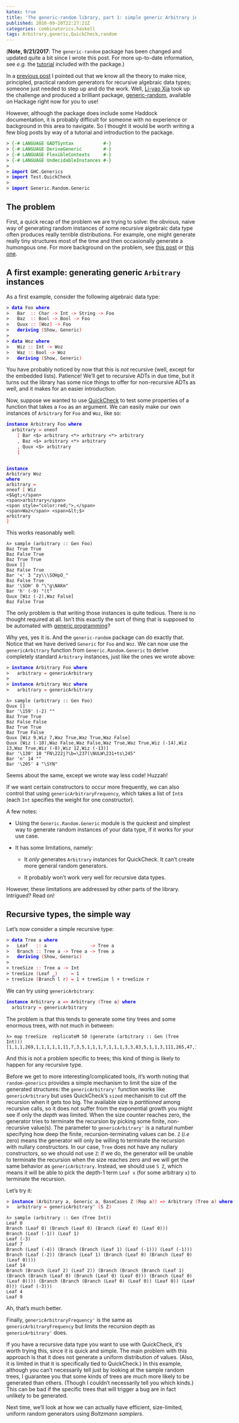 ```yaml
---
katex: true
title: 'The generic-random library, part 1: simple generic Arbitrary instances'
published: 2016-09-20T22:27:21Z
categories: combinatorics,haskell
tags: Arbitrary,generic,QuickCheck,random
---
```


<p>(<strong>Note, 9/21/2017</strong>: The <code>generic-random</code> package has been changed and updated quite a bit since I wrote this post. For more up-to-date information, see <em>e.g.</em> the <a href="http://hackage.haskell.org/package/generic-random/docs/Generic-Random-Tutorial.html">tutorial</a> included with the package.)</p>
<p>In a <a href="https://byorgey.wordpress.com/2016/03/23/boltzmann-sampling-for-generic-arbitrary-instances/">previous post</a> I pointed out that we know all the theory to make nice, principled, practical random generators for recursive algebraic data types; someone just needed to step up and do the work. Well, <a href="https://www.eleves.ens.fr/home/xia/">Li-yao Xia</a> took up the challenge and produced a brilliant package, <a href="http://hackage.haskell.org/package/generic-random">generic-random</a>, available on Hackage right now for you to use!</p>
<p>However, although the package does include some Haddock documentation, it is probably difficult for someone with no experience or background in this area to navigate. So I thought it would be worth writing a few blog posts by way of a tutorial and introduction to the package.</p>
<pre class="sourceCode haskell"><code class="sourceCode haskell"><span>&gt;</span> <span style="color:green;">{-# LANGUAGE GADTSyntax           #-}</span>
<span>&gt;</span> <span style="color:green;">{-# LANGUAGE DeriveGeneric        #-}</span>
<span>&gt;</span> <span style="color:green;">{-# LANGUAGE FlexibleContexts     #-}</span>
<span>&gt;</span> <span style="color:green;">{-# LANGUAGE UndecidableInstances #-}</span>
<span>&gt;</span> 
<span>&gt;</span> <span style="color:blue;font-weight:bold;">import</span> <span>GHC</span><span>.</span><span>Generics</span>
<span>&gt;</span> <span style="color:blue;font-weight:bold;">import</span> <span>Test</span><span>.</span><span>QuickCheck</span>
<span>&gt;</span> 
<span>&gt;</span> <span style="color:blue;font-weight:bold;">import</span> <span>Generic</span><span>.</span><span>Random</span><span>.</span><span>Generic</span>
</code></pre>
<h2 id="the-problem">The problem</h2>
<p>First, a quick recap of the problem we are trying to solve: the obvious, naive way of generating random instances of some recursive algebraic data type often produces really terrible distributions. For example, one might generate really tiny structures most of the time and then occasionally generate a humongous one. For more background on the problem, see <a href="https://byorgey.wordpress.com/2013/04/25/random-binary-trees-with-a-size-limited-critical-boltzmann-sampler-2/">this post</a> or <a href="https://byorgey.wordpress.com/2016/03/23/boltzmann-sampling-for-generic-arbitrary-instances/">this one</a>.</p>
<h2 id="a-first-example-generating-generic-arbitrary-instances">A first example: generating generic <code>Arbitrary</code> instances</h2>
<p>As a first example, consider the following algebraic data type:</p>
<pre class="sourceCode haskell"><code class="sourceCode haskell"><span>&gt;</span> <span style="color:blue;font-weight:bold;">data</span> <span>Foo</span> <span style="color:blue;font-weight:bold;">where</span>
<span>&gt;</span>   <span>Bar</span>  <span style="color:red;">::</span> <span>Char</span> <span style="color:red;">-&gt;</span> <span>Int</span> <span style="color:red;">-&gt;</span> <span>String</span> <span style="color:red;">-&gt;</span> <span>Foo</span>
<span>&gt;</span>   <span>Baz</span>  <span style="color:red;">::</span> <span>Bool</span> <span style="color:red;">-&gt;</span> <span>Bool</span> <span style="color:red;">-&gt;</span> <span>Foo</span>
<span>&gt;</span>   <span>Quux</span> <span style="color:red;">::</span> <span style="color:red;">[</span><span>Woz</span><span style="color:red;">]</span> <span style="color:red;">-&gt;</span> <span>Foo</span>
<span>&gt;</span>   <span style="color:blue;font-weight:bold;">deriving</span> <span style="color:red;">(</span><span>Show</span><span style="color:red;">,</span> <span>Generic</span><span style="color:red;">)</span>
<span>&gt;</span> 
<span>&gt;</span> <span style="color:blue;font-weight:bold;">data</span> <span>Woz</span> <span style="color:blue;font-weight:bold;">where</span>
<span>&gt;</span>   <span>Wiz</span> <span style="color:red;">::</span> <span>Int</span> <span style="color:red;">-&gt;</span> <span>Woz</span>
<span>&gt;</span>   <span>Waz</span> <span style="color:red;">::</span> <span>Bool</span> <span style="color:red;">-&gt;</span> <span>Woz</span>
<span>&gt;</span>   <span style="color:blue;font-weight:bold;">deriving</span> <span style="color:red;">(</span><span>Show</span><span style="color:red;">,</span> <span>Generic</span><span style="color:red;">)</span>
</code></pre>
<p>You have probably noticed by now that this is <em>not</em> recursive (well, except for the embedded lists). Patience! We’ll get to recursive ADTs in due time, but it turns out the library has some nice things to offer for non-recursive ADTs as well, and it makes for an easier introduction.</p>
<p>Now, suppose we wanted to use <a href="http://hackage.haskell.org/package/QuickCheck">QuickCheck</a> to test some properties of a function that takes a <code>Foo</code> as an argument. We can easily make our own instances of <code>Arbitrary</code> for <code>Foo</code> and <code>Woz</code>, like so:</p>
<pre class="sourceCode haskell"><code class="sourceCode haskell"><span style="color:blue;font-weight:bold;">instance</span> <span>Arbitrary</span> <span>Foo</span> <span style="color:blue;font-weight:bold;">where</span>
  <span>arbitrary</span> <span style="color:red;">=</span> <span>oneof</span>
    <span style="color:red;">[</span> <span>Bar</span> <span>&lt;$&gt;</span> <span>arbitrary</span> <span>&lt;*&gt;</span> <span>arbitrary</span> <span>&lt;*&gt;</span> <span>arbitrary</span>
    <span style="color:red;">,</span> <span>Baz</span> <span>&lt;$&gt;</span> <span>arbitrary</span> <span>&lt;*&gt;</span> <span>arbitrary</span>
    <span style="color:red;">,</span> <span>Quux</span> <span>&lt;$&gt;</span> <span>arbitrary</span>
    <span style="color:red;">]</span>

<span style="color:blue;font-weight:bold;">instance</span> <span>Arbitrary</span> <span>Woz</span> <span style="color:blue;font-weight:bold;">where</span>
  <span>arbitrary</span> <span style="color:red;">=</span> <span>oneof</span>
    <span style="color:red;">[</span> <span>Wiz</span> <span>&lt;$&gt;</span> <span>arbitrary</span>
    <span style="color:red;">,</span> <span>Waz</span> <span>&lt;$&gt;</span> <span>arbitrary</span>
    <span style="color:red;">]</span></code></pre>
<p>This works reasonably well:</p>
<pre><code>λ&gt; sample (arbitrary :: Gen Foo)
Baz True True
Baz False True
Baz True True
Quux []
Baz False True
Bar '&lt;&#039; 3 &quot;zy\\\SOHpO_&quot;
Baz False True
Bar &#039;\SOH&#039; 0 &quot;\&quot;g\NAKm&quot;
Bar &#039;h&#039; (-9) &quot;(t&quot;
Quux [Wiz (-2),Waz False]
Baz False True</code></pre>
<p>The only problem is that writing those instances is quite tedious. There is no thought required at all. Isn’t this exactly the sort of thing that is supposed to be automated with <a href="https://wiki.haskell.org/GHC.Generics">generic programming</a>?</p>
<p>Why yes, yes it is. And the <code>generic-random</code> package can do exactly that. Notice that we have derived <code>Generic</code> for <code>Foo</code> and <code>Woz</code>. We can now use the <code>genericArbitrary</code> function from <code>Generic.Random.Generic</code> to derive completely standard <code>Arbitrary</code> instances, just like the ones we wrote above:</p>
<pre class="sourceCode haskell"><code class="sourceCode haskell"><span>&gt;</span> <span style="color:blue;font-weight:bold;">instance</span> <span>Arbitrary</span> <span>Foo</span> <span style="color:blue;font-weight:bold;">where</span>
<span>&gt;</span>   <span>arbitrary</span> <span style="color:red;">=</span> <span>genericArbitrary</span>
<span>&gt;</span> 
<span>&gt;</span> <span style="color:blue;font-weight:bold;">instance</span> <span>Arbitrary</span> <span>Woz</span> <span style="color:blue;font-weight:bold;">where</span>
<span>&gt;</span>   <span>arbitrary</span> <span style="color:red;">=</span> <span>genericArbitrary</span>
</code></pre>
<pre><code>λ&gt; sample (arbitrary :: Gen Foo)
Quux []
Bar '\159' (-2) ""
Baz True True
Baz False False
Baz True True
Baz True False
Quux [Wiz 9,Wiz 7,Waz True,Waz True,Waz False]
Quux [Wiz (-10),Waz False,Waz False,Waz True,Waz True,Wiz (-14),Wiz 13,Waz True,Wiz (-8),Wiz 12,Wiz (-13)]
Bar '\130' 10 "FN\222j?\b=\237(\NULW\231+ts\245"
Bar 'n' 14 ""
Bar '\205' 4 "\SYN"</code></pre>
<p>Seems about the same, except we wrote way less code! Huzzah!</p>
<p>If we want certain constructors to occur more frequently, we can also control that using <code>genericArbitraryFrequency</code>, which takes a list of <code>Int</code>s (each <code>Int</code> specifies the weight for one constructor).</p>
<p>A few notes:</p>
<ul>
<li><p>Using the <code>Generic.Random.Generic</code> module is the quickest and simplest way to generate random instances of your data type, if it works for your use case.</p></li>
<li><p>It has some limitations, namely:</p>
<ul>
<li><p>It <em>only</em> generates <code>Arbitrary</code> instances for QuickCheck. It can’t create more general random generators.</p></li>
<li><p>It probably won’t work very well for recursive data types.</p></li>
</ul></li>
</ul>
<p>However, these limitations are addressed by other parts of the library. Intrigued? Read on!</p>
<h2 id="recursive-types-the-simple-way">Recursive types, the simple way</h2>
<p>Let’s now consider a simple recursive type:</p>
<pre class="sourceCode haskell"><code class="sourceCode haskell"><span>&gt;</span> <span style="color:blue;font-weight:bold;">data</span> <span>Tree</span> <span>a</span> <span style="color:blue;font-weight:bold;">where</span>
<span>&gt;</span>   <span>Leaf</span>   <span style="color:red;">::</span> <span>a</span>                <span style="color:red;">-&gt;</span> <span>Tree</span> <span>a</span>
<span>&gt;</span>   <span>Branch</span> <span style="color:red;">::</span> <span>Tree</span> <span>a</span> <span style="color:red;">-&gt;</span> <span>Tree</span> <span>a</span> <span style="color:red;">-&gt;</span> <span>Tree</span> <span>a</span>
<span>&gt;</span>   <span style="color:blue;font-weight:bold;">deriving</span> <span style="color:red;">(</span><span>Show</span><span style="color:red;">,</span> <span>Generic</span><span style="color:red;">)</span>
<span>&gt;</span> 
<span>&gt;</span> <span>treeSize</span> <span style="color:red;">::</span> <span>Tree</span> <span>a</span> <span style="color:red;">-&gt;</span> <span>Int</span>
<span>&gt;</span> <span>treeSize</span> <span style="color:red;">(</span><span>Leaf</span> <span style="color:blue;font-weight:bold;">_</span><span style="color:red;">)</span>     <span style="color:red;">=</span> <span class="hs-num">1</span>
<span>&gt;</span> <span>treeSize</span> <span style="color:red;">(</span><span>Branch</span> <span>l</span> <span>r</span><span style="color:red;">)</span> <span style="color:red;">=</span> <span class="hs-num">1</span> <span>+</span> <span>treeSize</span> <span>l</span> <span>+</span> <span>treeSize</span> <span>r</span>
</code></pre>
<p>We can try using <code>genericArbitrary</code>:</p>
<pre class="sourceCode haskell"><code class="sourceCode haskell"><span style="color:blue;font-weight:bold;">instance</span> <span>Arbitrary</span> <span>a</span> <span style="color:red;">=&gt;</span> <span>Arbitrary</span> <span style="color:red;">(</span><span>Tree</span> <span>a</span><span style="color:red;">)</span> <span style="color:blue;font-weight:bold;">where</span>
  <span>arbitrary</span> <span style="color:red;">=</span> <span>genericArbitrary</span></code></pre>
<p>The problem is that this tends to generate some tiny trees and some enormous trees, with not much in between:</p>
<pre><code>λ&gt; map treeSize  replicateM 50 (generate (arbitrary :: Gen (Tree Int)))
[1,1,1,269,1,1,1,1,1,11,7,3,5,1,1,1,7,1,1,1,3,3,83,5,1,1,3,111,265,47,1,3,19,1,11,1,5,3,15,15,1,91,1,13,4097,119,1,15,5,3]</code></pre>
<p>And this is not a problem specific to trees; this kind of thing is likely to happen for any recursive type.</p>
<p>Before we get to more interesting/complicated tools, it’s worth noting that <code>random-generics</code> provides a simple mechanism to limit the size of the generated structures: the <code>genericArbitrary'</code> function works like <code>genericArbitrary</code> but uses QuickCheck’s <code>sized</code> mechanism to cut off the recursion when it gets too big. The available size is <em>partitioned</em> among recursive calls, so it does not suffer from the exponential growth you might see if only the <em>depth</em> was limited. When the size counter reaches zero, the generator tries to terminate the recursion by picking some finite, non-recursive value(s). The parameter to <code>genericArbitrary'</code> is a natural number specifying how deep the finite, recursion-terminating values can be. <code>Z</code> (<em>i.e</em> zero) means the generator will only be willing to terminate the recursion with nullary constructors. In our case, <code>Tree</code> does not have any nullary constructors, so we should not use <code>Z</code>: if we do, the generator will be unable to terminate the recursion when the size reaches zero and we will get the same behavior as <code>genericArbitrary</code>. Instead, we should use <code>S Z</code>, which means it will be able to pick the depth-1 term <code>Leaf x</code> (for some arbitrary <code>x</code>) to terminate the recursion.</p>
<p>Let’s try it:</p>
<pre class="sourceCode haskell"><code class="sourceCode haskell"><span>&gt;</span> <span style="color:blue;font-weight:bold;">instance</span> <span style="color:red;">(</span><span>Arbitrary</span> <span>a</span><span style="color:red;">,</span> <span>Generic</span> <span>a</span><span style="color:red;">,</span> <span>BaseCases</span> <span>Z</span> <span style="color:red;">(</span><span>Rep</span> <span>a</span><span style="color:red;">)</span><span style="color:red;">)</span> <span style="color:red;">=&gt;</span> <span>Arbitrary</span> <span style="color:red;">(</span><span>Tree</span> <span>a</span><span style="color:red;">)</span> <span style="color:blue;font-weight:bold;">where</span>
<span>&gt;</span>   <span>arbitrary</span> <span style="color:red;">=</span> <span>genericArbitrary'</span> <span style="color:red;">(</span><span>S</span> <span>Z</span><span style="color:red;">)</span>
</code></pre>
<pre><code>λ&gt; sample (arbitrary :: Gen (Tree Int))
Leaf 0
Branch (Leaf 0) (Branch (Leaf 0) (Branch (Leaf 0) (Leaf 0)))
Branch (Leaf (-1)) (Leaf 1)
Leaf (-3)
Leaf 7
Branch (Leaf (-4)) (Branch (Branch (Leaf 1) (Leaf (-1))) (Leaf (-1)))
Branch (Leaf (-2)) (Branch (Leaf 1) (Branch (Leaf 0) (Branch (Leaf 0) (Leaf 0))))
Leaf 14
Branch (Branch (Leaf 2) (Leaf 2)) (Branch (Branch (Branch (Leaf 1) (Branch (Branch (Leaf 0) (Branch (Leaf 0) (Leaf 0))) (Branch (Leaf 0) (Leaf 0)))) (Branch (Branch (Branch (Leaf 0) (Leaf 0)) (Leaf 0)) (Leaf 0))) (Leaf (-3)))
Leaf 4
Leaf 9</code></pre>
<p>Ah, that’s much better.</p>
<p>Finally, <code>genericArbitraryFrequency'</code> is the same as <code>genericArbitraryFrequency</code> but limits the recursion depth as <code>genericArbitrary'</code> does.</p>
<p>If you have a recursive data type you want to use with QuickCheck, it’s worth trying this, since it is quick and simple. The main problem with this approach is that it does not generate a uniform distribution of values. (Also, it is limited in that it is specifically tied to QuickCheck.) In this example, although you can’t necessarily tell just by looking at the sample random trees, I guarantee you that some kinds of trees are much more likely to be generated than others. (Though I couldn’t necessarily tell you which kinds.) This can be bad if the specific trees that will trigger a bug are in fact unlikely to be generated.</p>
<p>Next time, we’ll look at how we can actually have efficient, size-limited, uniform random generators using <em>Boltzmann samplers</em>.</p>

